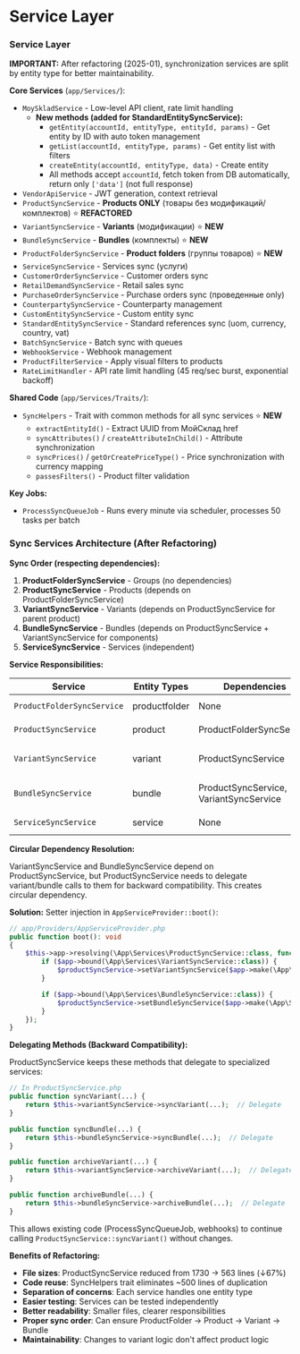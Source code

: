 # Service Layer
### Service Layer

**IMPORTANT:** After refactoring (2025-01), synchronization services are split by entity type for better maintainability.

**Core Services** (`app/Services/`):
- `MoySkladService` - Low-level API client, rate limit handling
  * **New methods (added for StandardEntitySyncService):**
    - `getEntity(accountId, entityType, entityId, params)` - Get entity by ID with auto token management
    - `getList(accountId, entityType, params)` - Get entity list with filters
    - `createEntity(accountId, entityType, data)` - Create entity
    - All methods accept `accountId`, fetch token from DB automatically, return only `['data']` (not full response)
- `VendorApiService` - JWT generation, context retrieval
- `ProductSyncService` - **Products ONLY** (товары без модификаций/комплектов) ⭐ **REFACTORED**
- `VariantSyncService` - **Variants** (модификации) ⭐ **NEW**
- `BundleSyncService` - **Bundles** (комплекты) ⭐ **NEW**
- `ProductFolderSyncService` - **Product folders** (группы товаров) ⭐ **NEW**
- `ServiceSyncService` - Services sync (услуги)
- `CustomerOrderSyncService` - Customer orders sync
- `RetailDemandSyncService` - Retail sales sync
- `PurchaseOrderSyncService` - Purchase orders sync (проведенные only)
- `CounterpartySyncService` - Counterparty management
- `CustomEntitySyncService` - Custom entity sync
- `StandardEntitySyncService` - Standard references sync (uom, currency, country, vat)
- `BatchSyncService` - Batch sync with queues
- `WebhookService` - Webhook management
- `ProductFilterService` - Apply visual filters to products
- `RateLimitHandler` - API rate limit handling (45 req/sec burst, exponential backoff)

**Shared Code** (`app/Services/Traits/`):
- `SyncHelpers` - Trait with common methods for all sync services ⭐ **NEW**
  - `extractEntityId()` - Extract UUID from МойСклад href
  - `syncAttributes()` / `createAttributeInChild()` - Attribute synchronization
  - `syncPrices()` / `getOrCreatePriceType()` - Price synchronization with currency mapping
  - `passesFilters()` - Product filter validation

**Key Jobs:**
- `ProcessSyncQueueJob` - Runs every minute via scheduler, processes 50 tasks per batch

### Sync Services Architecture (After Refactoring)

**Sync Order (respecting dependencies):**
1. **ProductFolderSyncService** - Groups (no dependencies)
2. **ProductSyncService** - Products (depends on ProductFolderSyncService)
3. **VariantSyncService** - Variants (depends on ProductSyncService for parent product)
4. **BundleSyncService** - Bundles (depends on ProductSyncService + VariantSyncService for components)
5. **ServiceSyncService** - Services (independent)

**Service Responsibilities:**

| Service | Entity Types | Dependencies | Methods |
|---------|-------------|--------------|---------|
| `ProductFolderSyncService` | productfolder | None | `syncProductFolder()` (recursive) |
| `ProductSyncService` | product | ProductFolderSyncService | `syncProduct()`, `archiveProduct()` |
| `VariantSyncService` | variant | ProductSyncService | `syncVariant()`, `syncCharacteristics()`, `archiveVariant()` |
| `BundleSyncService` | bundle | ProductSyncService, VariantSyncService | `syncBundle()`, `syncBundleComponents()`, `archiveBundle()` |
| `ServiceSyncService` | service | None | `syncService()`, `archiveService()` |

**Circular Dependency Resolution:**

VariantSyncService and BundleSyncService depend on ProductSyncService, but ProductSyncService needs to delegate variant/bundle calls to them for backward compatibility. This creates circular dependency.

**Solution:** Setter injection in `AppServiceProvider::boot()`:

```php
// app/Providers/AppServiceProvider.php
public function boot(): void
{
    $this->app->resolving(\App\Services\ProductSyncService::class, function ($productSyncService, $app) {
        if ($app->bound(\App\Services\VariantSyncService::class)) {
            $productSyncService->setVariantSyncService($app->make(\App\Services\VariantSyncService::class));
        }

        if ($app->bound(\App\Services\BundleSyncService::class)) {
            $productSyncService->setBundleSyncService($app->make(\App\Services\BundleSyncService::class));
        }
    });
}
```

**Delegating Methods (Backward Compatibility):**

ProductSyncService keeps these methods that delegate to specialized services:

```php
// In ProductSyncService.php
public function syncVariant(...) {
    return $this->variantSyncService->syncVariant(...);  // Delegate
}

public function syncBundle(...) {
    return $this->bundleSyncService->syncBundle(...);  // Delegate
}

public function archiveVariant(...) {
    return $this->variantSyncService->archiveVariant(...);  // Delegate
}

public function archiveBundle(...) {
    return $this->bundleSyncService->archiveBundle(...);  // Delegate
}
```

This allows existing code (ProcessSyncQueueJob, webhooks) to continue calling `ProductSyncService::syncVariant()` without changes.

**Benefits of Refactoring:**

- **File sizes**: ProductSyncService reduced from 1730 → 563 lines (↓67%)
- **Code reuse**: SyncHelpers trait eliminates ~500 lines of duplication
- **Separation of concerns**: Each service handles one entity type
- **Easier testing**: Services can be tested independently
- **Better readability**: Smaller files, clearer responsibilities
- **Proper sync order**: Can ensure ProductFolder → Product → Variant → Bundle
- **Maintainability**: Changes to variant logic don't affect product logic

